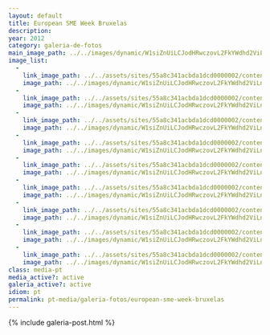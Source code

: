 ```yaml
---
layout: default
title: European SME Week Bruxelas
description: 
year: 2012
category: galeria-de-fotos
main_image_path: ../../images/dynamic/W1siZnUiLCJodHRwczovL2FkYWdhd2ViLnMzLmFtYXpvbmF/dsc02352-fileminimizer29f6.jpg?sha=d8611b801e25dcc2
image_list: 
  - 
    link_image_path: ../../assets/sites/55a8c341acbda1dcd0000002/content_entry55a8c390acbda18686000013/55a8c3ccacbda1aa99000133/files/dsc02352-fileminimizer4d6f.jpg?1450720865
    image_path: ../../images/dynamic/W1siZnUiLCJodHRwczovL2FkYWdhd2ViLnMzLmFtYXpvbmF/dsc02352-fileminimizer29f6.jpg?sha=d8611b801e25dcc2
  - 
    link_image_path: ../../assets/sites/55a8c341acbda1dcd0000002/content_entry55a8c390acbda18686000013/55a8c3d3acbda114b8000138/files/dsc02356-fileminimizer74bf.jpg?1450720866
    image_path: ../../images/dynamic/W1siZnUiLCJodHRwczovL2FkYWdhd2ViLnMzLmFtYXpvbmF/dsc02356-fileminimizer5cd6.jpg?sha=00478f8328bb3571
  - 
    link_image_path: ../../assets/sites/55a8c341acbda1dcd0000002/content_entry55a8c390acbda18686000013/55a8c3d9acbda1733d00013b/files/dsc02357-fileminimizer74bf.jpg?1450720866
    image_path: ../../images/dynamic/W1siZnUiLCJodHRwczovL2FkYWdhd2ViLnMzLmFtYXpvbmF/dsc02357-fileminimizerd6f3.jpg?sha=eb387d383fb2c084
  - 
    link_image_path: ../../assets/sites/55a8c341acbda1dcd0000002/content_entry55a8c390acbda18686000013/55a8c3d8acbda1733d00013a/files/dsc02360-fileminimizer74bf.jpg?1450720866
    image_path: ../../images/dynamic/W1siZnUiLCJodHRwczovL2FkYWdhd2ViLnMzLmFtYXpvbmF/dsc02360-fileminimizer7e23.jpg?sha=41e37a7729b12256
  - 
    link_image_path: ../../assets/sites/55a8c341acbda1dcd0000002/content_entry55a8c390acbda18686000013/55a8c3cdacbda1aa99000134/files/dsc02362-fileminimizer4d6f.jpg?1450720865
    image_path: ../../images/dynamic/W1siZnUiLCJodHRwczovL2FkYWdhd2ViLnMzLmFtYXpvbmF/dsc02362-fileminimizer29ba.jpg?sha=bd6cd03826455f62
  - 
    link_image_path: ../../assets/sites/55a8c341acbda1dcd0000002/content_entry55a8c390acbda18686000013/55a8c3d0acbda144c7000136/files/dsc02382-fileminimizer74bf.jpg?1450720866
    image_path: ../../images/dynamic/W1siZnUiLCJodHRwczovL2FkYWdhd2ViLnMzLmFtYXpvbmF/dsc02382-fileminimizeradab.jpg?sha=80bffdbc86066460
  - 
    link_image_path: ../../assets/sites/55a8c341acbda1dcd0000002/content_entry55a8c390acbda18686000013/55a8c3d7acbda1733d000139/files/fotografia-1-374bf.jpg?1450720866
    image_path: ../../images/dynamic/W1siZnUiLCJodHRwczovL2FkYWdhd2ViLnMzLmFtYXpvbmF/fotografia-1-35ce7.jpg?sha=e90dd25e2b72d33f
  - 
    link_image_path: ../../assets/sites/55a8c341acbda1dcd0000002/content_entry55a8c390acbda18686000013/55a8c3cfacbda12e07000135/files/pa1703414d6f.jpg?1450720865
    image_path: ../../images/dynamic/W1siZnUiLCJodHRwczovL2FkYWdhd2ViLnMzLmFtYXpvbmF/pa17034172dd.jpg?sha=1ace895c67ac61bb
  - 
    link_image_path: ../../assets/sites/55a8c341acbda1dcd0000002/content_entry55a8c390acbda18686000013/55a8c3d2acbda1cf2f000137/files/pa17034474bf.jpg?1450720866
    image_path: ../../images/dynamic/W1siZnUiLCJodHRwczovL2FkYWdhd2ViLnMzLmFtYXpvbmF/pa170344cb0d.jpg?sha=e1abbdf80dfd7b20
class: media-pt
media_active?: active
galeria_active?: active
idiom: pt
permalink: pt-media/galeria-fotos/european-sme-week-bruxelas
--- 
```


{% include galeria-post.html %}